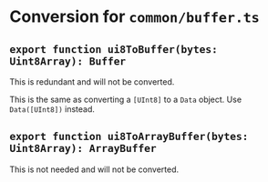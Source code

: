 # Conversion for `common/buffer.ts`

## `export function ui8ToBuffer(bytes: Uint8Array): Buffer`

This is redundant and will not be converted.

This is the same as converting a `[UInt8]` to a `Data` object. Use `Data([UInt8])` instead.

## `export function ui8ToArrayBuffer(bytes: Uint8Array): ArrayBuffer`

This is not needed and will not be converted.

